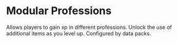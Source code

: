 # Modular Professions

Allows players to gain xp in different professions. Unlock the use of additional items as you level up. Configured by data packs. 

